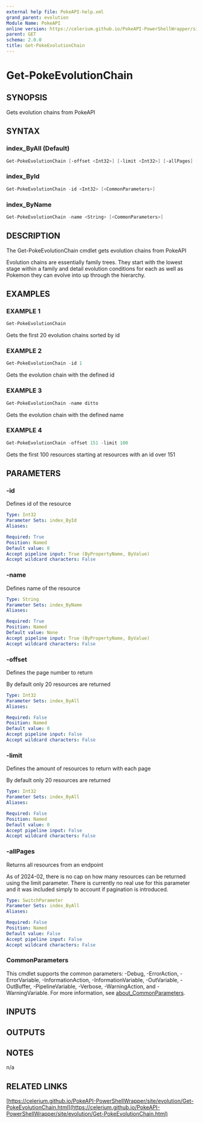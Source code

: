 ```yaml
---
external help file: PokeAPI-help.xml
grand_parent: evolution
Module Name: PokeAPI
online version: https://celerium.github.io/PokeAPI-PowerShellWrapper/site/evolution/Get-PokeEvolutionChain.html
parent: GET
schema: 2.0.0
title: Get-PokeEvolutionChain
---
```


# Get-PokeEvolutionChain

## SYNOPSIS
Gets evolution chains from PokeAPI

## SYNTAX

### index_ByAll (Default)
```powershell
Get-PokeEvolutionChain [-offset <Int32>] [-limit <Int32>] [-allPages] [<CommonParameters>]
```

### index_ById
```powershell
Get-PokeEvolutionChain -id <Int32> [<CommonParameters>]
```

### index_ByName
```powershell
Get-PokeEvolutionChain -name <String> [<CommonParameters>]
```

## DESCRIPTION
The Get-PokeEvolutionChain cmdlet gets evolution chains from PokeAPI

Evolution chains are essentially family trees.
They start with the lowest stage
within a family and detail evolution conditions for each as well as Pokemon
they can evolve into up through the hierarchy.

## EXAMPLES

### EXAMPLE 1
```powershell
Get-PokeEvolutionChain
```

Gets the first 20 evolution chains sorted by id

### EXAMPLE 2
```powershell
Get-PokeEvolutionChain -id 1
```

Gets the evolution chain with the defined id

### EXAMPLE 3
```powershell
Get-PokeEvolutionChain -name ditto
```

Gets the evolution chain with the defined name

### EXAMPLE 4
```powershell
Get-PokeEvolutionChain -offset 151 -limit 100
```

Gets the first 100 resources starting at resources with
an id over 151

## PARAMETERS

### -id
Defines id of the resource

```yaml
Type: Int32
Parameter Sets: index_ById
Aliases:

Required: True
Position: Named
Default value: 0
Accept pipeline input: True (ByPropertyName, ByValue)
Accept wildcard characters: False
```

### -name
Defines name of the resource

```yaml
Type: String
Parameter Sets: index_ByName
Aliases:

Required: True
Position: Named
Default value: None
Accept pipeline input: True (ByPropertyName, ByValue)
Accept wildcard characters: False
```

### -offset
Defines the page number to return

By default only 20 resources are returned

```yaml
Type: Int32
Parameter Sets: index_ByAll
Aliases:

Required: False
Position: Named
Default value: 0
Accept pipeline input: False
Accept wildcard characters: False
```

### -limit
Defines the amount of resources to return with each page

By default only 20 resources are returned

```yaml
Type: Int32
Parameter Sets: index_ByAll
Aliases:

Required: False
Position: Named
Default value: 0
Accept pipeline input: False
Accept wildcard characters: False
```

### -allPages
Returns all resources from an endpoint

As of 2024-02, there is no cap on how many resources can be
returned using the limit parameter.
There is currently no real
use for this parameter and it was included simply to account if
pagination is introduced.

```yaml
Type: SwitchParameter
Parameter Sets: index_ByAll
Aliases:

Required: False
Position: Named
Default value: False
Accept pipeline input: False
Accept wildcard characters: False
```

### CommonParameters
This cmdlet supports the common parameters: -Debug, -ErrorAction, -ErrorVariable, -InformationAction, -InformationVariable, -OutVariable, -OutBuffer, -PipelineVariable, -Verbose, -WarningAction, and -WarningVariable. For more information, see [about_CommonParameters](http://go.microsoft.com/fwlink/?LinkID=113216).

## INPUTS

## OUTPUTS

## NOTES
n/a

## RELATED LINKS

[https://celerium.github.io/PokeAPI-PowerShellWrapper/site/evolution/Get-PokeEvolutionChain.html](https://celerium.github.io/PokeAPI-PowerShellWrapper/site/evolution/Get-PokeEvolutionChain.html)

